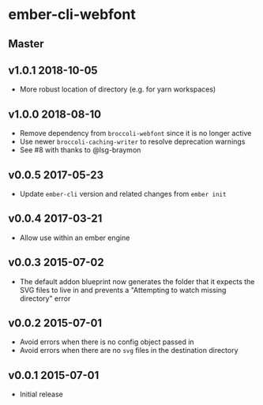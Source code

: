# ember-cli-webfont

## Master

## v1.0.1 2018-10-05

 * More robust location of directory (e.g. for yarn workspaces)

## v1.0.0 2018-08-10

 * Remove dependency from `broccoli-webfont` since it is no longer active
 * Use newer `broccoli-caching-writer` to resolve deprecation warnings
 * See #8 with thanks to @lsg-braymon

## v0.0.5 2017-05-23
 
 * Update `ember-cli` version and related changes from `ember init`

## v0.0.4 2017-03-21
 
 * Allow use within an ember engine

## v0.0.3 2015-07-02

 * The default addon blueprint now generates the folder that it expects the SVG files to live in and prevents a "Attempting to watch missing directory" error

## v0.0.2 2015-07-01

 * Avoid errors when there is no config object passed in
 * Avoid errors when there are no `svg` files in the destination directory

## v0.0.1 2015-07-01

 * Initial release

